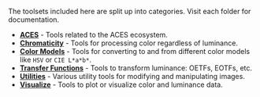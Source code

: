 The toolsets included here are split up into categories. Visit each folder for documentation.

- [**ACES**](./ACES) - Tools related to the ACES ecosystem.
- [**Chromaticity**](./chromaticity) - Tools for processing color regardless of luminance.
- [**Color Models**](./color_model) - Tools for converting to and from different color models like `HSV` or `CIE L*a*b*`.
- [**Transfer Functions**](./transfer_function) - Tools to transform luminance: OETFs, EOTFs, etc.
- [**Utilities**](./utilities) - Various utility tools for modifying and manipulating images.
- [**Visualize**](./visualize) - Tools to plot or visualize color and luminance data.